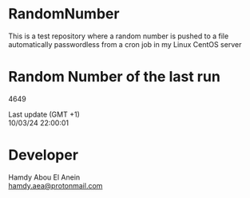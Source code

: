 # RandomNumber    
This is a test repository where a random number is pushed to a file automatically passwordless from a cron job in my Linux CentOS server    
# Random Number of the last run   
4649
      
Last update (GMT +1)    
10/03/24 22:00:01
# Developer    
Hamdy Abou El Anein   
hamdy.aea@protonmail.com
